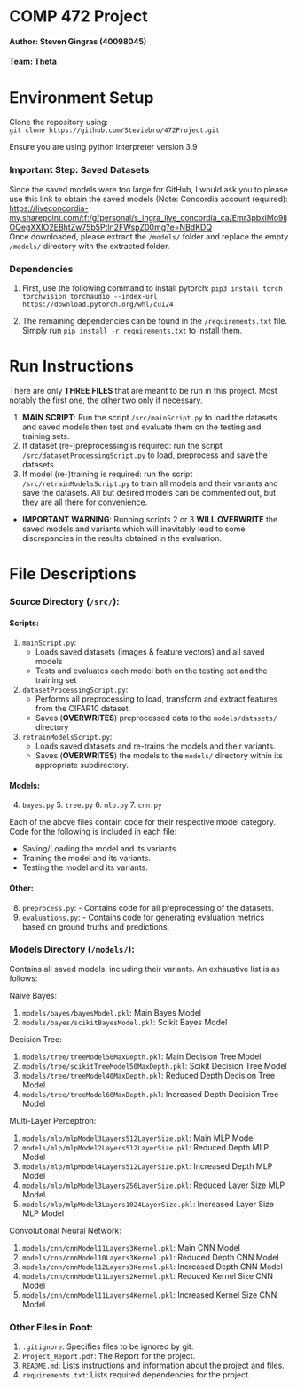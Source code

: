 # COMP 472 Project

#### Author: Steven Gingras (40098045)
#### Team: Theta

# Environment Setup
Clone the repository using:\
`git clone https://github.com/Steviebro/472Project.git`

Ensure you are using python interpreter version 3.9

### Important Step: Saved Datasets
Since the saved models were too large for GitHub, I would ask you to please use this link to obtain the saved models (Note: Concordia account required):\
https://liveconcordia-my.sharepoint.com/:f:/g/personal/s_ingra_live_concordia_ca/Emr3pbxlMo9IjOQegXXIO2EBhtZw75b5Ptln2FWspZ00mg?e=NBdKDQ \
Once downloaded, please extract the `/models/` folder and replace the empty `/models/` directory with the extracted folder.

### Dependencies
1. First, use the following command to install pytorch:
`pip3 install torch torchvision torchaudio --index-url https://download.pytorch.org/whl/cu124`

2. The remaining dependencies can be found in the `/requirements.txt` file.
Simply run `pip install -r requirements.txt` to install them.


# Run Instructions
There are only **THREE FILES** that are meant to be run in this project. Most notably the first one, the other two only if necessary.
1. **MAIN SCRIPT**: Run the script `/src/mainScript.py` to load the datasets and saved models then test and evaluate them on the testing and training sets.
2. If dataset (re-)preprocessing is required: run the script `/src/datasetProcessingScript.py` to load, preprocess and save the datasets.
3. If model (re-)training is required: run the script `/src/retrainModelsScript.py` to train all models and their variants and save the datasets. All but desired models can be commented out, but they are all there for convenience.
- **IMPORTANT WARNING**: Running scripts 2 or 3 **WILL OVERWRITE** the saved models and variants which will inevitably lead to some discrepancies in the results obtained in the evaluation.


# File Descriptions

### Source Directory (`/src/`):
#### Scripts:
  1. `mainScript.py`:
     - Loads saved datasets (images & feature vectors) and all saved models
     - Tests and evaluates each model both on the testing set and the training set
  2. `datasetProcessingScript.py`:
     - Performs all preprocessing to load, transform and extract features from the CIFAR10 dataset.
     - Saves (**OVERWRITES**) preprocessed data to the `models/datasets/` directory
  3. `retrainModelsScript.py`:
     - Loads saved datasets and re-trains the models and their variants.
     - Saves (**OVERWRITES**) the models to the `models/` directory within its appropriate subdirectory.
#### Models:
4. `bayes.py` 5. `tree.py` 6. `mlp.py` 7. `cnn.py`

Each of the above files contain code for their respective model category. Code for the following is included in each file:
- Saving/Loading the model and its variants.
- Training the model and its variants.
- Testing the model and its variants.

#### Other:
  8. `preprocess.py`:
    - Contains code for all preprocessing of the datasets.
  9. `evaluations.py`:
    - Contains code for generating evaluation metrics based on ground truths and predictions.


### Models Directory (`/models/`):
Contains all saved models, including their variants. An exhaustive list is as follows:

Naive Bayes:
1. `models/bayes/bayesModel.pkl`: Main Bayes Model
2. `models/bayes/scikitBayesModel.pkl`: Scikit Bayes Model

Decision Tree:
1. `models/tree/treeModel50MaxDepth.pkl`: Main Decision Tree Model
2. `models/tree/scikitTreeModel50MaxDepth.pkl`: Scikit Decision Tree Model
3. `models/tree/treeModel40MaxDepth.pkl`: Reduced Depth Decision Tree Model
4. `models/tree/treeModel60MaxDepth.pkl`: Increased Depth Decision Tree Model

Multi-Layer Perceptron:
1. `models/mlp/mlpModel3Layers512LayerSize.pkl`: Main MLP Model
2. `models/mlp/mlpModel2Layers512LayerSize.pkl`: Reduced Depth MLP Model
3. `models/mlp/mlpModel4Layers512LayerSize.pkl`: Increased Depth MLP Model
4. `models/mlp/mlpModel3Layers256LayerSize.pkl`: Reduced Layer Size MLP Model
5. `models/mlp/mlpModel3Layers1024LayerSize.pkl`: Increased Layer Size MLP Model

Convolutional Neural Network:
1. `models/cnn/cnnModel11Layers3Kernel.pkl`: Main CNN Model
2. `models/cnn/cnnModel10Layers3Kernel.pkl`: Reduced Depth CNN Model
3. `models/cnn/cnnModel12Layers3Kernel.pkl`: Increased Depth CNN Model
4. `models/cnn/cnnModel11Layers2Kernel.pkl`: Reduced Kernel Size CNN Model
5. `models/cnn/cnnModel11Layers4Kernel.pkl`: Increased Kernel Size CNN Model

### Other Files in Root:
1. `.gitignore`: Specifies files to be ignored by git.
2. `Project_Report.pdf`: The Report for the project.
2. `README.md`: Lists instructions and information about the project and files.
3. `requirements.txt`: Lists required dependencies for the project.